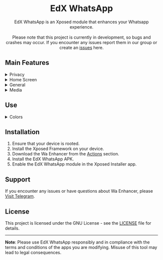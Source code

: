 <div align="center">

# EdX WhatsApp

EdX WhatsApp is an Xposed module that enhances your Whatsapp experience.<br/><br/>
Please note that this project is currently in development, so bugs and crashes may occur. If you encounter any issues report them in our group or create an [issues](https://github.com/IslamAlorabI/EdXwa/issues) here.
</div>


## Main Features
<details closed>
  <summary>Privacy</summary>

- `Hide Forwarded Tag`
- `Remove Forward Limit`
- `Disable Pinned Chats Limit`
- `Freeze Last Seen`
- `Hide Status View`
- `Hide Blue Ticks`
- `Hide View Once and Audio Seen`
- `Hide Delivered`
- `Hide Typing`
- `Hide Recording Audio`
- `Disable View Once`
- `Send Blue Ticks upon Reply`
- `Delete for everyone on all messages`
- `Show Edited Message History`
- `Remove See More Button`
- `Anti Revoke Status`
- `Anti Revoke Message`
</details>

<details closed>
  <summary>Home Screen</summary>

- `Show Name`
- `Show Bio`
- `Show DND Button`
- `Separate Groups`
- `Hide Archived Chats`
- `Show Online Dot in Conversation List`
- `Remove Channel Recommendations`
- `Hide Tabs on Home`
- `Enable IGStatus on Home Screen`
- `Filter Chats`
</details>  

<details closed>
  <summary>General</summary>

- `Time in 12-Hour Format`
- `Seconds on Timestamp`
- `Buttons Stroke`
- `Menu Icons`
- `Outlined Icons`
- `New Settings Style`
 </details>


 <details closed>
  <summary>Media</summary>

- `Download Status`
- `Download View Once`
- `HD Quality Videos`
- `HD Quality Images`
- `Send videos in 60fps`
- `Send videos in original resolution`
 </details>

## Use
 <details closed>
  <summary>Colors</summary>

- `New WhatsApp theme`
- `Customize your colors`
 </details>

## Installation
1. Ensure that your device is rooted.
2. Install the Xposed Framework on your device.
3. Download the Wa Enhancer from the [Actions](https://github.com/IslamAlorabI/EdXwa/actions) section.
4. Install the EdX WhatsApp APK.
5. Enable the EdX WhatsApp module in the Xposed Installer app.

## Support
If you encounter any issues or have questions about Wa Enhancer, please [Visit Telegram](https://t.me/IslamAlorabI).

## License
This project is licensed under the GNU License - see the [LICENSE](LICENSE) file for details.

---

**Note**: Please use EdX WhatsApp responsibly and in compliance with the terms and conditions of the apps you are modifying. Misuse of this tool may lead to legal consequences.
